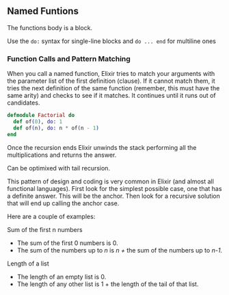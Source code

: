 ## Named Funtions

The functions body is a block.

Use the `do:` syntax for single-line blocks and `do ... end` for multiline ones

### Function Calls and Pattern Matching

When you call a named function, Elixir tries to match your arguments with the parameter list of the first definition (clause). If it cannot match them, it tries the next definition of the same function (remember, this must have the same arity) and checks to see if it matches. It continues until it runs out of candidates.

```elixir
defmodule Factorial do
  def of(0), do: 1
  def of(n), do: n * of(n - 1)
end
```

Once the recursion ends Elixir unwinds the stack performing all the multiplications and returns the answer.

Can be optimixed with tail recursion.

This pattern of design and coding is very common in Elixir (and almost all functional languages). First look for the simplest possible case, one that has a definite answer. This will be the anchor. Then look for a recursive solution that will end up calling the anchor case.

Here are a couple of examples: 

Sum of the first n numbers 
- The sum of the first 0 numbers is 0. 
- The sum of the numbers up to _n_ is _n +_ the sum of the numbers up to _n-1_.

Length of a list
- The length of an empty list is 0.
- The length of any other list is 1 + the length of the tail of that list.

